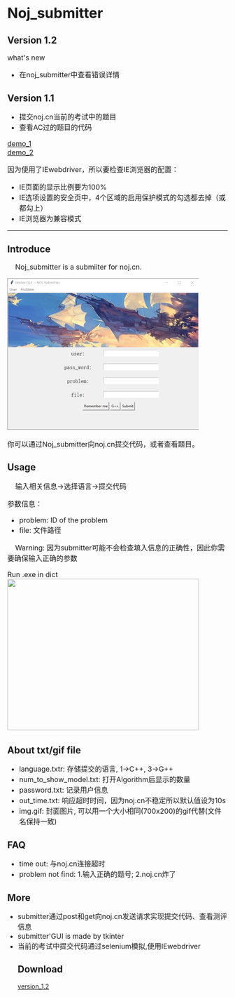 <font size = 6>Noj_submitter</font>
-------
<h2>Version 1.2</h2>
<font size = 3>
what's new
<ul>
    <li> 在noj_submitter中查看错误详情</li>
</ul>   
</font>

<h2>Version 1.1</h2>
<font size = 3>
<ul>
    <li> 提交noj.cn当前的考试中的题目<br/>
    </li>
    <li>查看AC过的题目的代码  <br/>
    </li>
</ul>

[demo_1](https://github.com/Anlarry/Noj_submitter/blob/master/Noj_submitter_v1.1/demo/cur_contest_demo.mht)  
[demo_2](https://github.com/Anlarry/Noj_submitter/blob/master/Noj_submitter_v1.1/demo/view_src_demo.mht)

因为使用了IEwebdriver，所以要检查IE浏览器的配置：
<ul>
    <li> IE页面的显示比例要为100%  </li>
    <li>IE选项设置的安全页中，4个区域的启用保护模式的勾选都去掉（或都勾上）</li>
    <li>IE浏览器为兼容模式</li>
</ul>
</font>  

---------
<h2>Introduce</h2>
<font size = 3>
&nbsp;&nbsp;&nbsp; Noj_submitter is a submiiter for noj.cn.  

<img src = "https://raw.githubusercontent.com/Anlarry/Noj_submitter/master/RealseNote/over_view.png" width="438" height = "345"></img>

你可以通过Noj_submitter向noj.cn提交代码，或者查看题目。
</font>

<h2>Usage</h2>
<font size = 3>
&nbsp;&nbsp;&nbsp; 输入相关信息->选择语言->提交代码

参数信息：  
<ul>
    <li>problem: ID of the problem  </li>
    <li>file: 文件路径</li>
</ul>
&nbsp;&nbsp;&nbsp; Warning: 因为submitter可能不会检查填入信息的正确性，因此你需要确保输入正确的参数

Run .exe in dict  
<img src = "https://github.com/Anlarry/Noj_submitter/blob/master/RealseNote/demo.gif" width="438" height = "345"></img>
<!-- <iframe height=438 width=345 src="demo.mp4"></iframe> -->

</font>

<h2>About txt/gif file</h2>
<font size = 3>
<ul>
    <li>language.txtr: 存储提交的语言, 1->C++, 3->G++</li>
    <li>num_to_show_model.txt: 打开Algorithm后显示的数量</li>
    <li>password.txt: 记录用户信息</li>
    <li>out_time.txt: 响应超时时间，因为noj.cn不稳定所以默认值设为10s</li>
    <li>img.gif: 封面图片, 可以用一个大小相同(700x200)的gif代替(文件名保持一致)</li>
</ul>
</font>
 
<h2>FAQ</h2>
<font size = 3>
<ul>
    <li>time out: 与noj.cn连接超时</li>
    <li>problem not find: 1.输入正确的题号; 2.noj.cn炸了</li>
</ul>
</font>


<h2>More</h2>
<font size = 3>
<ul>
<li>submitter通过post和get向noj.cn发送请求实现提交代码、查看测评信息</li>
<li>submitter'GUI is made by tkinter</li>
<li>当前的考试中提交代码通过selenium模拟,使用IEwebdriver</li>
<rl>
</font>

<h2>Download</h2>

[version_1.2](https://github.com/Anlarry/Noj_submitter/blob/master/dist_v1.2.zip)
